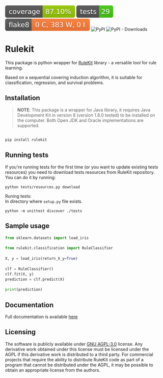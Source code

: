 [![Coverage Status](./badges/coverage-badge.svg?dummy=8484744)](./reports/coverage/index.html)
[![Tests Status](./badges/test-badge.svg?dummy=8484744)](./reports/junit/report.html)
[![Flake8 Status](./badges/flake8-badge.svg?dummy=8484744)](./reports/flake8/index.html)
![PyPI](https://img.shields.io/pypi/v/rulekit?label=pypi%20package)
![PyPI - Downloads](https://img.shields.io/pypi/dm/rulekit)

# Rulekit


This package is python wrapper for [RuleKit](https://github.com/adaa-polsl/RuleKit) library - a versatile tool for rule learning. 
 
Based on a sequential covering induction algorithm, it is suitable for classification, regression, and survival problems.
 
## Installation
 
> **NOTE**: 
This package is a wrapper for Java library, it requires Java Development Kit in version 8 (version 1.8.0 tested) to be installed on the computer. Both Open JDK and Oracle implementations are supported.
## 
 
```bash
pip install rulekit
```
 
## Running tests
 
If you're running tests for the first time (or you want to update existing tests resources) you need to download tests resources from RuleKit repository. You can do it by running:
```
python tests/resources.py download
```
Runing tests:    
In directory where `setup.py` file exists.
```
python -m unittest discover ./tests
```
 
## Sample usage
 
```python
from sklearn.datasets import load_iris

from rulekit.classification import RuleClassifier
 
X, y = load_iris(return_X_y=True)
 
clf = RuleClassifier()
clf.fit(X, y)
prediction = clf.predict(X)
 
print(prediction)
```
 
## Documentation
 
Full documentation is available [here](https://adaa-polsl.github.io/RuleKit-python/)

## Licensing

The software is publicly available under [GNU AGPL-3.0](https://github.com/adaa-polsl/RuleKit-python/blob/main/LICENSE) license. Any derivative work obtained under this license must be licensed under the AGPL if this derivative work is distributed to a third party. For commercial projects that require the ability to distribute RuleKit code as part of a program that cannot be distributed under the AGPL, it may be possible to obtain an appropriate license from the authors.